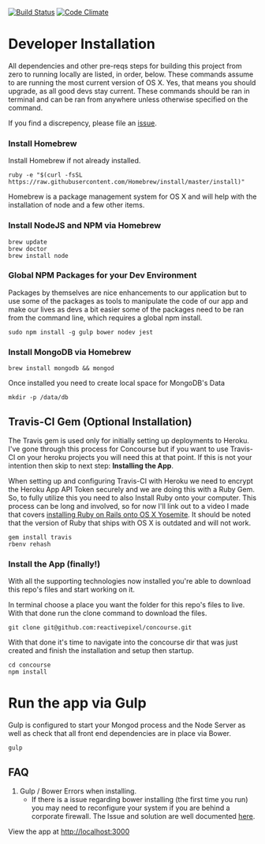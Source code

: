 [![Build Status](https://travis-ci.org/reactivepixel/concourse.svg?branch=master)](https://travis-ci.org/reactivepixel/concourse) [![Code Climate](https://codeclimate.com/github/reactivepixel/concourse/badges/gpa.svg)](https://codeclimate.com/github/reactivepixel/concourse)

# Developer Installation

All dependencies and other pre-reqs steps for building this project from zero to running locally are listed, in order, below. These commands assume to are running the most current version of OS X. Yes, that means you should upgrade, as all good devs stay current. These commands should be ran in terminal and can be ran from anywhere unless otherwise specified on the command.

If you find a discrepency, please file an [issue](https://github.com/reactivepixel/concourse/issues).


### Install Homebrew
Install Homebrew if not already installed.

```
ruby -e "$(curl -fsSL https://raw.githubusercontent.com/Homebrew/install/master/install)"
```

Homebrew is a package management system for OS X and will help with the installation of node and a few other items.


### Install NodeJS and NPM via Homebrew

```
brew update
brew doctor
brew install node
```

### Global NPM Packages for your Dev Environment

Packages by themselves are nice enhancements to our application but to use some of the packages as tools to manipulate the code of our app and make our lives as devs a bit easier some of the packages need to be ran from the command line, which requires a global npm install.

```
sudo npm install -g gulp bower nodev jest
```

### Install MongoDB via Homebrew

```
brew install mongodb && mongod
```

Once installed you need to create local space for MongoDB's Data

```
mkdir -p /data/db
```

## Travis-CI Gem (Optional Installation)

The Travis gem is used only for initially setting up deployments to Heroku. I've gone through this process for Concourse but if you want to use Travis-CI on your heroku projects you will need this at that point. If this is not your intention then skip to next step: **Installing the App**.

When setting up and configuring Travis-CI with Heroku we need to encrypt the Heroku App API Token securely and we are doing this with a Ruby Gem. So, to fully utilize this you need to also Install Ruby onto your computer. This process can be long and involved, so for now I'll link out to a video I made that covers [installing Ruby on Rails onto OS X Yosemite](https://www.youtube.com/watch?v=zCSoVeJhRU0). It should be noted that the version of Ruby that ships with OS X is outdated and will not work.

```
gem install travis
rbenv rehash
```

### Install the App (finally!)

With all the supporting technologies now installed you're able to download this repo's files and start working on it.

In terminal choose a place you want the folder for this repo's files to live. With that done run the clone command to download the files.

```
git clone git@github.com:reactivepixel/concourse.git
```

With that done it's time to navigate into the concourse dir that was just created and finish the installation and setup then startup.


```
cd concourse
npm install
```

# Run the app via Gulp

Gulp is configured to start your Mongod process and the Node Server as well as check that all front end dependencies are in place via Bower.

```
gulp
```

## FAQ

1. Gulp / Bower Errors when installing.
	* If there is a issue regarding bower installing (the first time you run) you may need to reconfigure your system if you are behind a corporate firewall. The Issue and solution are well documented [here](http://stackoverflow.com/questions/4891527/git-protocol-blocked-by-company-how-can-i-get-around-that/10729634#10729634).

View the app at [http://localhost:3000](http://localhost:3000)